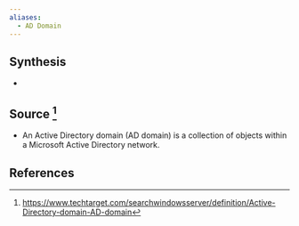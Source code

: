 ```yaml
---
aliases:
  - AD Domain
---
```

## Synthesis
- 
## Source [^1]
- An Active Directory domain (AD domain) is a collection of objects within a Microsoft Active Directory network.
## References

[^1]: https://www.techtarget.com/searchwindowsserver/definition/Active-Directory-domain-AD-domain
